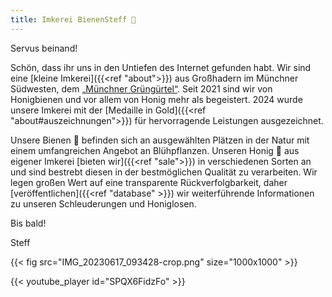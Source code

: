 ```yaml
---
title: Imkerei BienenSteff 🐝
---
```


Servus beinand!

Schön, dass ihr uns in den Untiefen des Internet gefunden habt.
Wir sind eine [kleine Imkerei]({{<ref "about">}}) aus Großhadern im Münchner Südwesten, dem [„Münchner Grüngürtel“](https://stadt.muenchen.de/infos/muenchner-gruenguertel.html).
Seit 2021 sind wir von Honigbienen und vor allem von Honig mehr als begeistert.
2024 wurde unsere Imkerei mit der [Medaille in Gold]({{<ref "about#auszeichnungen">}}) für hervorragende Leistungen ausgezeichnet.

Unsere Bienen 🐝 befinden sich an ausgewählten Plätzen in der Natur mit einem umfangreichen Angebot an Blühpflanzen.
Unseren Honig 🍯 aus eigener Imkerei [bieten wir]({{<ref "sale">}}) in verschiedenen Sorten an und sind bestrebt diesen in der bestmöglichen Qualität zu verarbeiten.
Wir legen großen Wert auf eine transparente Rückverfolgbarkeit, daher [veröffentlichen]({{<ref "database" >}}) wir weiterführende Informationen zu unseren Schleuderungen und Honiglosen.

Bis bald!

Steff

{{< fig src="IMG_20230617_093428-crop.png" size="1000x1000" >}}

{{< youtube_player id="SPQX6FidzFo" >}}

